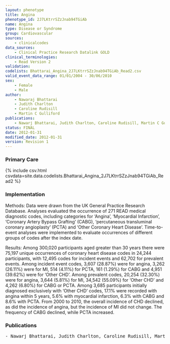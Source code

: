 ```yaml
---
layout: phenotype
title: Angina
phenotype_id: 2J7LKtrrSZzJnab94TGiAb
name: Angina
type: Disease or Syndrome
group: Cardiovascular
sources: 
    - clinicalcodes
data_sources:
    - Clinical Practice Research Datalink GOLD
clinical_terminologies:
    - Read Version 2
validation:
codelists: Bhattarai_Angina_2J7LKtrrSZzJnab94TGiAb_Read2.csv
valid_event_data_range: 01/01/2004 - 30/06/2010
sex:
    - Female
    - Male
author:
    - Nawaraj Bhattarai
    - Judith Charlton
    - Caroline Rudisill
    - Martin C Gulliford  
publications:
    - Nawarj Bhattarai, Judith Charlton, Caroline Rudisill, Martin C Gulliford, Coding, Recording and Incidence of Different Forms of Coronary Heart Disease in Primary Care. PLoS ONE, 7:1, 2012.
status: FINAL
date: 2012-01-31
modified_date: 2012-01-31
version: Revision 1
---
```


### Primary Care

{% include csv.html csvdata=site.data.codelists.Bhattarai_Angina_2J7LKtrrSZzJnab94TGiAb_Read2 %}

### Implementation

Methods: 
Data were drawn from the UK General Practice Research Database. Analyses evaluated the occurrence of 271 READ medical diagnostic codes, including categories for ‘Angina’, ‘Myocardial Infarction’, ‘Coronary Artery Bypass Grafting’ (CABG), ‘percutaneous transluminal coronary angioplasty’ (PCTA) and ‘Other Coronary Heart Disease’. Time-to-event analyses were implemented to evaluate occurrences of different groups of codes after the index date.

Results: 
Among 300,020 participants aged greater than 30 years there were 75,197 unique occurrences of coronary heart disease codes in 24,244 participants, with 12,495 codes for incident events and 62,702 for prevalent events. Among incident event codes, 3,607 (28.87%) were for angina, 3,262 (26.11%) were for MI, 514 (4.11%) for PCTA, 161 (1.29%) for CABG and 4,951 (39.62%) were for ‘Other CHD’. Among prevalent codes, 20,254 (32.30%) were for angina, 3,644 (5.81%) for MI, 34,542 (55.09%) for ‘Other CHD’ and 4,262 (6.80%) for CABG or PCTA. Among 3,685 participants initially diagnosed exclusively with ‘Other CHD’ codes, 17.1% were recorded with angina within 5 years, 5.6% with myocardial infarction, 6.3% with CABG and 8.6% with PCTA. From 2000 to 2010, the overall incidence of CHD declined, as did the incidence of angina, but the incidence of MI did not change. The frequency of CABG declined, while PCTA increased.

### Publications

<pre>
- Nawarj Bhattarai, Judith Charlton, Caroline Rudisill, Martin C Gulliford, Coding, Recording and Incidence of Different Forms of Coronary Heart Disease in Primary Care. PLoS ONE, 7:1, 2012.
</pre>
